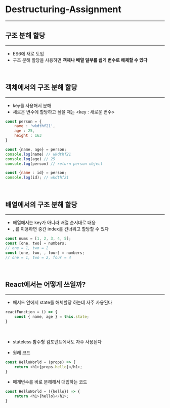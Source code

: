# Destructuring-Assignment
---
## 구조 분해 할당
---
- ES6에 새로 도입
- 구조 분해 할당을 사용하면 **객체나 배열 일부를 쉽게 변수로 해체할 수 있다**

<br>

## 객체에서의 구조 분해 할당
---
- key를 사용해서 분해
- 새로운 변수에 할당하고 싶을 때는 <key : 새로운 변수>

```js
const person = {
    name : 'wkdthf21',
    age : 25,
    height : 163
}

const {name, age} = person;
console.log(name) // wkdthf21
console.log(age) // 25
console.log(person) // return person object

const {name : id} = person;
console.log(id); // wkdthf21
```
<br>

## 배열에서의 구조 분해 할당
---
- 배열에서는 key가 아니라 배열 순서대로 대응
- , 를 이용하면 중간 index를 건너뛰고 할당할 수 있다

```js
const nums = [1, 2, 3, 4, 5];
const [one, two] = numbers;
// one = 1, two = 2
const [one, two, , four] = numbers;
// one = 1, two = 2, four = 4
```

<br>

## React에서는 어떻게 쓰일까?
---
- 매서드 안에서 state를 해체할당 하는데 자주 사용된다

```js
reactFunction = () => {
    const { name, age } = this.state;
}
```

<br>

- stateless 함수형 컴포넌트에서도 자주 사용된다

- 원래 코드
```js
const HelloWorld = (props) => {
    return <h1>{props.hello}</h1>;
}
```

- 매개변수를 바로 분해해서 대입하는 코드
```js
const HelloWorld = ({hello}) => {
    return <h1>{hello}</h1>;
}
```